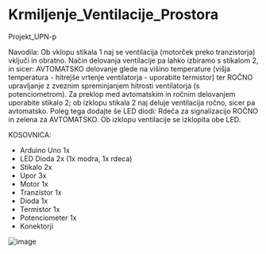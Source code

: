 # Krmiljenje_Ventilacije_Prostora

Projekt_UPN-p

Navodila:
Ob vklopu stikala 1 naj se ventilacija (motorček preko tranzistorja) vključi in obratno. Način delovanja ventilacije pa lahko izbiramo s stikalom 2, in sicer: AVTOMATSKO delovanje glede na višino temperature (višja temperatura - hitrejše vrtenje ventilatorja - uporabite termistor) ter ROČNO upravljanje z zveznim spreminjanjem hitrosti ventilatorja (s potenciometrom). Za preklop med avtomatskim in ročnim delovanjem uporabite stikalo 2; ob izklopu stikala 2 naj deluje ventilacija ročno, sicer pa avtomatsko. Poleg tega dodajte še LED diodi: Rdeča za signalizacijo ROČNO in zelena za AVTOMATSKO. Ob izklopu ventilacije se izklopita obe LED. 

KOSOVNICA:
- Arduino Uno 1x
- LED Dioda 2x (1x modra, 1x rdeca)
- Stikalo 2x
- Upor 3x
- Motor 1x
- Tranzistor 1x
- Dioda 1x
- Termistor 1x
- Potenciometer 1x
- Konektorji

![image](https://github.com/jazbinsekjan/Krmiljenje_Ventilacije_Prostora/assets/123098255/d2d8311f-e425-4454-ad9c-13497cd5c050)



